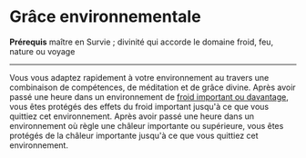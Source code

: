 # Grâce environnementale

<p><span><strong>Prérequis</strong> maître en Survie ; divinité qui accorde le domaine froid, feu, nature ou voyage<br></span></p>
<hr>
<p>Vous vous adaptez rapidement à votre environnement au travers une combinaison de compétences, de méditation et de grâce divine. Après avoir passé une heure dans un environnement de <a href="https://2e.aonprd.com/Rules.aspx?ID=642">froid important ou davantage</a>, vous êtes protégés des effets du froid important jusqu'à ce que vous quittiez cet environnement. Après avoir passé une heure dans un environnement où règle une châleur importante ou supérieure, vous êtes protégés de la châleur importante jusqu'à ce que vous quittiez cet environnement.&nbsp;</p>